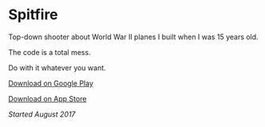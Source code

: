 # Spitfire

Top-down shooter about World War II planes I built when I was 15 years old.

The code is a total mess.

Do with it whatever you want.

[Download on Google Play](https://play.google.com/store/apps/details?id=pl.baftek.spitfire)

[Download on App Store](https://apps.apple.com/pl/app/the-spitfire/id1609689262)

_Started August 2017_
